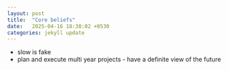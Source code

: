 ```yaml
---
layout: post
title:  "Core beliefs"
date:   2025-04-16 18:38:02 +0530
categories: jekyll update
---
```

- slow is fake
- plan and execute multi year projects - have a definite view of the future
